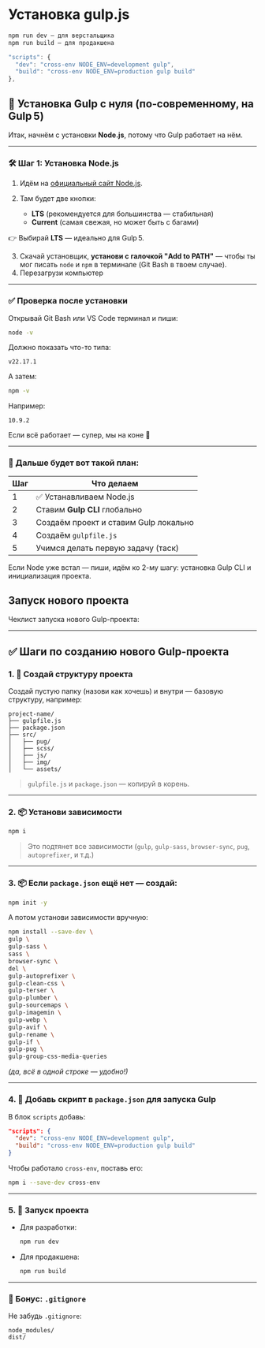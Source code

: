 # Установка gulp.js
```bash
npm run dev — для верстальщика
npm run build — для продакшена
```

```js
"scripts": {
  "dev": "cross-env NODE_ENV=development gulp",
  "build": "cross-env NODE_ENV=production gulp build"
},
```

## 🚀 Установка Gulp с нуля (по‑современному, на Gulp 5)

Итак, начнём с установки **Node.js**, потому что Gulp работает на нём.

---

### 🛠 Шаг 1: Установка Node.js

1. Идём на [официальный сайт Node.js](https://nodejs.org/).
2. Там будет две кнопки:

   * **LTS** (рекомендуется для большинства — стабильная)
   * **Current** (самая свежая, но может быть с багами)

👉 Выбирай **LTS** — идеально для Gulp 5.

3. Скачай установщик, **установи с галочкой "Add to PATH"** — чтобы ты мог писать `node` и `npm` в терминале (Git Bash в твоем случае).
4. Перезагрузи компьютер

---

### ✅ Проверка после установки

Открывай Git Bash или VS Code терминал и пиши:

```bash
node -v
```

Должно показать что-то типа:

```
v22.17.1
```

А затем:

```bash
npm -v
```

Например:

```
10.9.2
```

Если всё работает — супер, мы на коне 🐎

---

### 🎯 Дальше будет вот такой план:

| Шаг | Что делаем                            |
| --- | ------------------------------------- |
| 1   | ✅ Устанавливаем Node.js               |
| 2   | Ставим **Gulp CLI** глобально         |
| 3   | Создаём проект и ставим Gulp локально |
| 4   | Создаём `gulpfile.js`                 |
| 5   | Учимся делать первую задачу (таск)    |

Если Node уже встал — пиши, идём ко 2-му шагу: установка Gulp CLI и инициализация проекта.

## Запуск нового проекта
Чеклист запуска нового Gulp-проекта:

---

## ✅ Шаги по созданию нового Gulp-проекта

### 1. 📁 **Создай структуру проекта**

Создай пустую папку (назови как хочешь) и внутри — базовую структуру, например:

```
project-name/
├── gulpfile.js
├── package.json
├── src/
│   ├── pug/
│   ├── scss/
│   ├── js/
│   ├── img/
│   └── assets/
```

> `gulpfile.js` и `package.json` — копируй в корень.

---

### 2. 📦 **Установи зависимости**
```bash
npm i
```

> Это подтянет все зависимости (`gulp`, `gulp-sass`, `browser-sync`, `pug`, `autoprefixer`, и т.д.)

---

### 3. 📦 Если `package.json` ещё нет — создай:

```bash
npm init -y
```

А потом установи зависимости вручную:

```bash
npm install --save-dev \
gulp \
gulp-sass \
sass \
browser-sync \
del \
gulp-autoprefixer \
gulp-clean-css \
gulp-terser \
gulp-plumber \
gulp-sourcemaps \
gulp-imagemin \
gulp-webp \
gulp-avif \
gulp-rename \
gulp-if \
gulp-pug \
gulp-group-css-media-queries
```

*(да, всё в одной строке — удобно!)*

---

### 4. 🔄 **Добавь скрипт в `package.json` для запуска Gulp**
В блок `scripts` добавь:

```json
"scripts": {
  "dev": "cross-env NODE_ENV=development gulp",
  "build": "cross-env NODE_ENV=production gulp build"
}
```

Чтобы работало `cross-env`, поставь его:

```bash
npm i --save-dev cross-env
```

---

### 5. 🚀 **Запуск проекта**
* Для разработки:
  ```bash
  npm run dev
  ```
* Для продакшена:
  ```bash
  npm run build
  ```

---

### 🎁 Бонус: `.gitignore`
Не забудь `.gitignore`:

```
node_modules/
dist/
```

